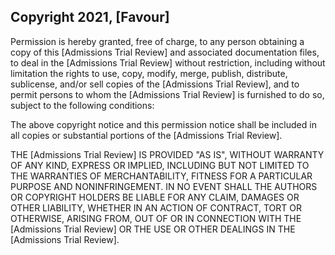 ## Copyright 2021, [Favour]

Permission is hereby granted, free of charge, to any person obtaining a copy of this [Admissions Trial Review] and associated documentation files, to deal in the [Admissions Trial Review] without restriction, including without limitation the rights to use, copy, modify, merge, publish, distribute, sublicense, and/or sell copies of the [Admissions Trial Review], and to permit persons to whom the [Admissions Trial Review] is furnished to do so, subject to the following conditions:

The above copyright notice and this permission notice shall be included in all copies or substantial portions of the [Admissions Trial Review].

THE [Admissions Trial Review] IS PROVIDED "AS IS", WITHOUT WARRANTY OF ANY KIND, EXPRESS OR IMPLIED, INCLUDING BUT NOT LIMITED TO THE WARRANTIES OF MERCHANTABILITY, FITNESS FOR A PARTICULAR PURPOSE AND NONINFRINGEMENT. IN NO EVENT SHALL THE AUTHORS OR COPYRIGHT HOLDERS BE LIABLE FOR ANY CLAIM, DAMAGES OR OTHER LIABILITY, WHETHER IN AN ACTION OF CONTRACT, TORT OR OTHERWISE, ARISING FROM, OUT OF OR IN CONNECTION WITH THE [Admissions Trial Review] OR THE USE OR OTHER DEALINGS IN THE [Admissions Trial Review].
